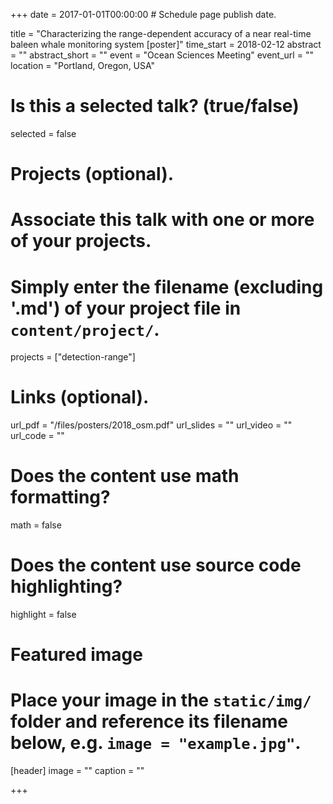 +++
date = 2017-01-01T00:00:00  # Schedule page publish date.

title = "Characterizing the range-dependent accuracy of a near real-time baleen whale monitoring system [poster]"
time_start = 2018-02-12
abstract = ""
abstract_short = ""
event = "Ocean Sciences Meeting"
event_url = ""
location = "Portland, Oregon, USA"

# Is this a selected talk? (true/false)
selected = false

# Projects (optional).
#   Associate this talk with one or more of your projects.
#   Simply enter the filename (excluding '.md') of your project file in `content/project/`.
projects = ["detection-range"]

# Links (optional).
url_pdf = "/files/posters/2018_osm.pdf"
url_slides = ""
url_video = ""
url_code = ""

# Does the content use math formatting?
math = false

# Does the content use source code highlighting?
highlight = false

# Featured image
# Place your image in the `static/img/` folder and reference its filename below, e.g. `image = "example.jpg"`.
[header]
image = ""
caption = ""

+++
